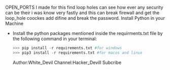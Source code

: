 OPEN_PORTS I made for this find loop
holes can see how ever any security
can be their i was know very fastly
and this can break firewall and get
the loop_hole coockes add difine and 
break the password.
Install Python in your Machine 
- Install the python packages mentioned inside the requirments.txt file by the following command in your terminal:
    ```python
    >>> pip install -r requirements.txt #for windows
    >>> pip3 install -r requirements.txt #for macos and linux
    ```
    Author:White_Devil
  Channel:Hacker_Devill Subcribe 
